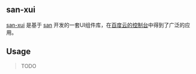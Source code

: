 ## san-xui

[san-xui](http://ecomfe.github.io/san-xui/) 是基于 [san](http://ecomfe.github.io/san/) 开发的一套UI组件库，在[百度云的控制台](https://console.bce.baidu.com)中得到了广泛的应用。

## Usage

> TODO